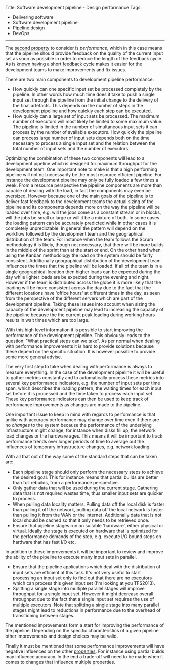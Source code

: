 Title: Software development pipeline - Design performance
Tags:
  - Delivering software
  - Software development pipeline
  - Pipeline design
  - DevOps
---

The [second property](/posts/Software-development-pipeline-Design-introduction.html) to consider is
*performance*, which in this case means that the pipeline should provide feedback on the quality of
the current input set as soon as possible in order to reduce the length of the feedback cycle. As is
[known](https://www.richard-banks.org/2013/04/why-short-feedback-cycle-is-good-thing.html)
[having](https://www.ambysoft.com/essays/whyAgileWorksFeedback.html) a short
[feedback](https://continuousdelivery.com/2012/08/why-software-development-methodologies-suck/)
cycle makes it easier for the development teams to make improvements and fix issues.

There are two main components to development pipeline performance:

- How quickly can one specific input set be processed completely by the pipeline. In other words
  how much time does it take to push a single input set through the pipeline from the initial change
  to the delivery of the final artefacts. This depends on the number of steps in the development
  pipeline and how quickly each step can be executed.
- How quickly can a large set of input sets be processed. The maximum number of executors will most
  likely be limited to some maximum value. The pipeline is limited in the number of simultaneous
  input sets it can process by the number of available executors. How quickly the pipeline can
  process large number of input sets depends both on the time necessary to process a single input set
  and the relation between the total number of input sets and the number of executors

Optimizing the combination of these two components will lead to a development pipeline which is
designed for maximum throughput for the development team. One important note to make is that a high
performing pipeline will not not necessarily be the most resource efficient pipeline. For instance
the development pipeline may only be fully loaded a few times a week. From a resource perspective
the pipeline components are more than capable of dealing with the load, in fact the components may
even be oversized. However because one of the main goals of the pipeline is to deliver fast feedback
to the development teams the actual sizing of the pipeline and its components depends more on the
way the pipeline will be loaded over time, e.g. will the jobs come as a constant stream or in
blocks, will the jobs be small or large or will it be a mixture of both. In some cases the loading
pattern can be accurately predicted while in other cases it is completely unpredictable.
In general the pattern will depend on the workflow followed by the development team and the geographical
distribution of the team. For instance when the team follows the Scrum methodology it is
likely, though not necessary, that there will be more builds in the middle of the sprint than at the
start or end. On the other hand when using the Kanban methodology the load on the system should be
fairly consistent. Additionally geographical distribution of the development team influences the
times that the pipeline will be loaded. If all of the team is in a single geographical location then
higher loads can be expected during the day while lighter loads are be expected during the evening
and night. However if the team is distributed across the globe it is more likely that the loading will
be more consistent across the day due to the fact that the different locations have 'office hours' at
different times in the day, as seen from the perspective of the different servers which are part of
the development pipeline. Taking these issues into account when sizing the capacity of the development
pipeline may lead to increasing the capacity of the pipeline because the the current peak loading
during working hours results in wait times which are too large.

With this high level information it is possible to start improving the performance of the development
pipeline. This obviously leads to the question: "What practical steps can we take". As per normal when
dealing with performance improvements it is hard to provide solutions because these depend
on the specific situation. It is however possible to provide some more general advise.

The very first step to take when dealing with performance is always to measure everything. In the case
of the development pipeline it will be useful to gather metrics constantly and to automatically process
these metrics into several key performance indicators, e.g. the number of input sets per time span, which
describes the loading pattern, the waiting times for each input set before it is processed and the
time taken to process each input set. These key performance indicators can then be used to keep
track of performance improvements as changes are made to the pipeline.

One important issue to keep in mind with regards to performance is that unlike with accuracy performance
may change over time even if there are no _changes_ to the system because the performance of the
underlying infrastructure might change, for instance when disks fill up, the network load changes or
the hardware ages. This means it will be important to track performance trends over longer periods of
time to average out the influences of temporary infrastructure changes, e.g. network loading.

With all that out of the way some of the standard steps that can be taken are:

- Each pipeline stage should only perform the necessary steps to achieve the desired goal. This for
  instance means that partial builds are better than full rebuilds, from a performance perspective.
- Only gather data that will be used during the current stage. Gathering data that is not required
  wastes time, thus smaller input sets are quicker to process.
- When pulling data locality matters. Pulling data off the local disk is faster than pulling it off
  the network, pulling data off the local network is faster than pulling it from the WAN or the internet.
  Additionally data that is not local should be cached so that it only needs to be retrieved once.
- Ensure that pipeline stages run on suitable 'hardware', either physical or virtual. Ideally the
  stage is executed on hardware that is optimized for the performance demands of the step, e.g.
  execute I/O bound steps on hardware that has fast I/O etc.


In addition to these improvements it will be important to review and improve the ability of the
pipeline to execute many input sets in parallel.

- Ensure that the pipeline applications which deal with the distribution of input sets are efficient
  at this task. It's not very useful to start processing an input set only to find out that there
  are no executors which can process this given input set (I'm looking at you TFS2013).
- Splitting a single stage into multiple parallel stages will improve throughput for a single input
  set. However it might decrease overall throughput due to the fact that a single input set requires
  the use of multiple executors. Note that splitting a single stage into many parallel stages might
  lead to reductions in performance due to the overhead of transitioning between stages.

The mentioned improvements form a start for improving the performance of the pipeline. Depending on
the specific characteristics of a given pipeline other improvements and design choices may be valid.

Finally it must be mentioned that some performance improvements will have negative influences on the
other [properties](/posts/Software-development-pipeline-Design-introduction.html). For instance using partial
builds may influence accuracy. In the end a trade-off will need to be made when it comes to changes
that influence multiple properties.
